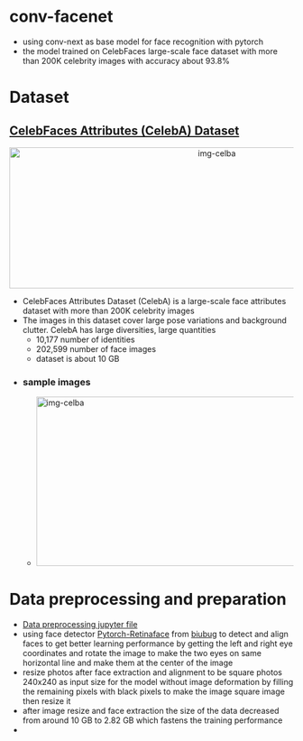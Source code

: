 # conv-facenet
- using conv-next as base model for face recognition with pytorch
- the model trained on CelebFaces large-scale face dataset with more than 200K celebrity images with accuracy about 93.8%

# Dataset
## [CelebFaces Attributes (CelebA) Dataset](https://mmlab.ie.cuhk.edu.hk/projects/CelebA.html) 
<p align="center"><img src="readme-assets/Celba.png" alt="img-celba" width="720" height="250" /> </p>  

- CelebFaces Attributes Dataset (CelebA) is a large-scale face attributes dataset with more than 200K celebrity images
- The images in this dataset cover large pose variations and background clutter. CelebA has large diversities, large quantities
  - 10,177 number of identities
  - 202,599 number of face images
  - dataset is about 10 GB
- ### sample images
  - <img src="readme-assets/sample-dataset.png" alt="img-celba" width="720" height="300" />
# Data preprocessing and preparation
- [Data preprocessing jupyter file](notebooks/data_preprocessing.ipynb)
- using face detector [Pytorch-Retinaface](https://github.com/biubug6/Pytorch_Retinaface) from [biubug](https://github.com/biubug6) to detect and align faces to get better learning performance by getting the left and right eye coordinates and rotate the image to make the two eyes on same horizontal line and make them at the center of the image
- resize photos after face extraction and alignment to be square photos 240x240 as input size for the model without image deformation by filling the remaining pixels with black pixels to make the image square image then resize it
- after image resize and face extraction the size of the data decreased from around 10 GB to 2.82 GB which fastens the training performance
- 




